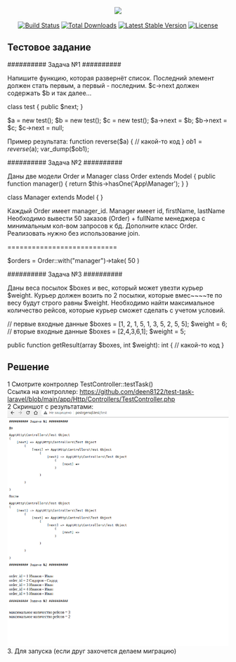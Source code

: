 <p align="center"><a href="https://laravel.com" target="_blank"><img src="https://raw.githubusercontent.com/laravel/art/master/logo-lockup/5%20SVG/2%20CMYK/1%20Full%20Color/laravel-logolockup-cmyk-red.svg" width="400"></a></p>

<p align="center">
<a href="https://travis-ci.org/laravel/framework"><img src="https://travis-ci.org/laravel/framework.svg" alt="Build Status"></a>
<a href="https://packagist.org/packages/laravel/framework"><img src="https://img.shields.io/packagist/dt/laravel/framework" alt="Total Downloads"></a>
<a href="https://packagist.org/packages/laravel/framework"><img src="https://img.shields.io/packagist/v/laravel/framework" alt="Latest Stable Version"></a>
<a href="https://packagist.org/packages/laravel/framework"><img src="https://img.shields.io/packagist/l/laravel/framework" alt="License"></a>
</p>

## Тестовое задание


########## Задача №1 ##########

Напишите функцию, которая развернёт список.
Последний элемент должен стать первым, а первый - последним.
$c→next должен содержать $b и так далее...

class test {
public $next;
}

$a = new test();
$b = new test();
$c = new test();
$a->next = $b;
$b->next = $c;
$c->next = null;

Пример результата:
function reverse($a) {
// какой-то код
}
$ob1 = reverse($a);
var_dump($ob1);















########## Задача №2 ##########

Даны две модели Order и Manager
class Order extends Model
{
public function manager()
{
return $this->hasOne('App\Manager');
}
}

class Manager extends Model
{
}

Каждый Order имеет manager_id. Manager имеет id, firstName, lastName
Необходимо вывести 50 заказов (Order) + fullName менеджера с минимальным кол-вом запросов к бд.
Дополните класс Order.
Реализовать нужно без использование join.

===========================

$orders = Order::with("manager")->take( 50 )









########## Задача №3 ##########

Даны веса посылок $boxes и вес, который может увезти курьер $weight.
Курьер должен возить по 2 посылки, которые вмес~~~~те по весу будут строго равны $weight.
Необходимо найти максимальное количество рейсов, которые курьер сможет сделать с учетом условий.

// первые входные данные
$boxes = [1, 2, 1, 5, 1, 3, 5, 2, 5, 5];
$weight = 6;
// вторые входные данные
$boxes = [2,4,3,6,1];
$weight = 5;

public function getResult(array $boxes, int $weight): int
{
// какой-то код
}


## Решение

1 Смотрите контроллер TestController::testTask() <br>Ссылка на контроллер: https://github.com/deen8122/test-task-laravel/blob/main/app/Http/Controllers/TestController.php<br>
2 Скриншот c результатами: ![Screenshot](storage/test1.png)<br>
3. Для запуска (если друг захочется делаем миграцию)<br>
